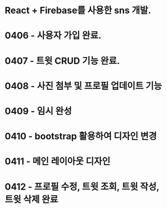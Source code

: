 # React + Firebase를 사용한 sns 개발.
# 0406 - 사용자 가입 완료.
# 0407 - 트윗 CRUD 기능 완료.
# 0408 - 사진 첨부 및 프로필 업데이트 기능
# 0409 - 임시 완성
# 0410 - bootstrap 활용하여 디자인 변경
# 0411 - 메인 레이아웃 디자인
# 0412 - 프로필 수정, 트윗 조회, 트윗 작성, 트윗 삭제 완료